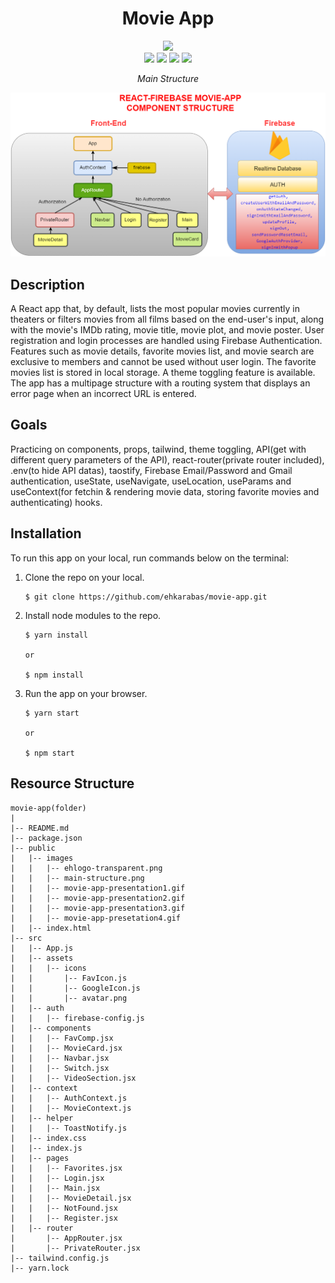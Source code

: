 <div align=center>
	<h1>Movie App</h1>
</div>

<div align="center">
	<a href="https://movie-app-ehkarabas.netlify.app/">
		<img src="https://img.shields.io/badge/live-%23.svg?&style=for-the-badge&logo=www&logoColor=white%22&color=black">
	</a>
	<br>
	<img src="./public/images/movie-app-presentation1.gif"/>
	<img src="./public/images/movie-app-presentation2.gif"/>
	<img src="./public/images/movie-app-presentation3.gif"/>
	<img src="./public/images/movie-app-presentation4.gif"/>
	<p><i>Main Structure</i></p>
	<img src="./public/images/main-structure.png"/>
</div>

## Description

A React app that, by default, lists the most popular movies currently in theaters or filters movies from all films based on the end-user's input, along with the movie's IMDb rating, movie title, movie plot, and movie poster. User registration and login processes are handled using Firebase Authentication. Features such as movie details, favorite movies list, and movie search are exclusive to members and cannot be used without user login. The favorite movies list is stored in local storage. A theme toggling feature is available. The app has a multipage structure with a routing system that displays an error page when an incorrect URL is entered.

## Goals

Practicing on components, props, tailwind, theme toggling, API(get with different query parameters of the API), react-router(private router included), .env(to hide API datas), taostify, Firebase Email/Password and Gmail authentication, useState, useNavigate, useLocation, useParams and useContext(for fetchin & rendering movie data, storing favorite movies and authenticating) hooks.

## Installation

To run this app on your local, run commands below on the terminal:

1. Clone the repo on your local.
    ```shell
    $ git clone https://github.com/ehkarabas/movie-app.git
    ```

2. Install node modules to the repo.
    ```shell
    $ yarn install
    
    or

    $ npm install
    ```

3. Run the app on your browser.
    ```shell
    $ yarn start
    
    or

    $ npm start
    ```

## Resource Structure 

```
movie-app(folder)
|
|-- README.md
|-- package.json
|-- public
|   |-- images
|   |   |-- ehlogo-transparent.png
|   |   |-- main-structure.png
|   |   |-- movie-app-presentation1.gif
|   |   |-- movie-app-presentation2.gif
|   |   |-- movie-app-presentation3.gif
|   |   |-- movie-app-presetation4.gif
|   |-- index.html
|-- src
|   |-- App.js
|   |-- assets
|   |   |-- icons
|   |       |-- FavIcon.js
|   |       |-- GoogleIcon.js
|   |       |-- avatar.png
|   |-- auth
|   |   |-- firebase-config.js
|   |-- components
|   |   |-- FavComp.jsx
|   |   |-- MovieCard.jsx
|   |   |-- Navbar.jsx
|   |   |-- Switch.jsx
|   |   |-- VideoSection.jsx
|   |-- context
|   |   |-- AuthContext.js
|   |   |-- MovieContext.js
|   |-- helper
|   |   |-- ToastNotify.js
|   |-- index.css
|   |-- index.js
|   |-- pages
|   |   |-- Favorites.jsx
|   |   |-- Login.jsx
|   |   |-- Main.jsx
|   |   |-- MovieDetail.jsx
|   |   |-- NotFound.jsx
|   |   |-- Register.jsx
|   |-- router
|       |-- AppRouter.jsx
|       |-- PrivateRouter.jsx
|-- tailwind.config.js
|-- yarn.lock
```